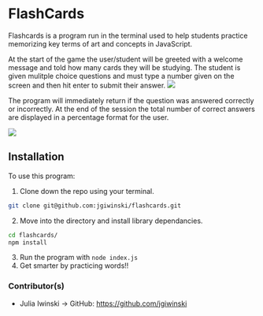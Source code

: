 # FlashCards

Flashcards is a program run in the terminal used to help students practice memorizing key terms of art and concepts in JavaScript. 

At the start of the game the user/student will be greeted with a welcome message and told how many cards they will be studying. The student is given mulitple choice questions and must type a number given on the screen and then hit enter to submit their answer. 
<img src="https://gyazo.com/7c8b51b0a13f95d1186085e6ff4fc6b0.gif">

The program will immediately return if the question was answered correctly or incorrectly. 
At the end of the session the total number of correct answers are displayed in a percentage format for the user. 

<img src="https://gyazo.com/90773415fb1af4f97c23f3bff183a410.gif">

## Installation

To use this program:
1. Clone down the repo using your terminal. 
 ```bash
git clone git@github.com:jgiwinski/flashcards.git
```
2. Move into the directory and install library dependancies. 
 ```bash
cd flashcards/
npm install
```
3. Run the program with `node index.js`
4. Get smarter by practicing words!! 

### Contributor(s)
- Julia Iwinski -> GitHub: https://github.com/jgiwinski
